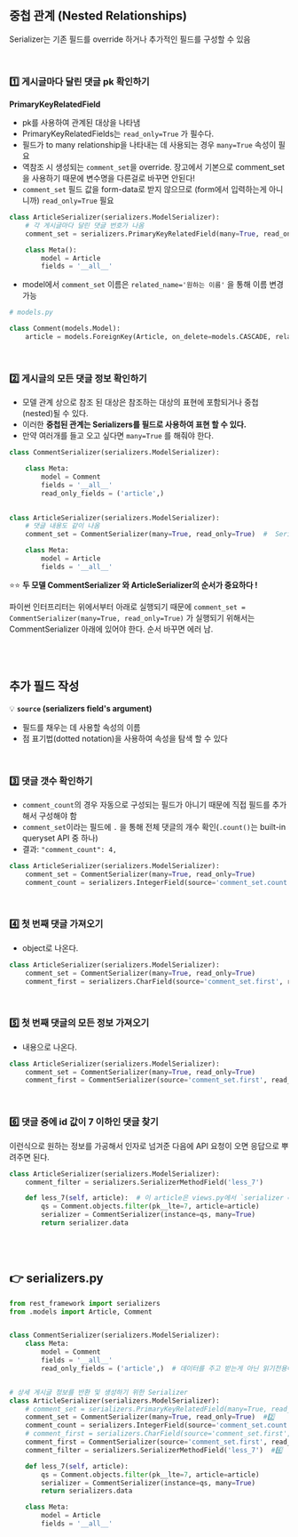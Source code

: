 ## 중첩 관계 (Nested Relationships)

Serializer는 기존 필드를 override 하거나 추가적인 필드를 구성할 수 있음

<br>

### 1️⃣ 게시글마다 달린 댓글 pk 확인하기

**PrimaryKeyRelatedField**

- pk를 사용하여 관계된 대상을 나타냄
- PrimaryKeyRelatedFields는 `read_only=True` 가 필수다.
- 필드가 to many relationship을 나타내는 데 사용되는 경우 `many=True` 속성이 필요
- 역참조 시 생성되는 `comment_set`을 override. 장고에서 기본으로 comment_set을 사용하기 때문에 변수명을 다른걸로 바꾸면 안된다!
- `comment_set` 필드 값을 form-data로 받지 않으므로 (form에서 입력하는게 아니니까) `read_only=True` 필요

```python
class ArticleSerializer(serializers.ModelSerializer):
    # 각 게시글마다 달린 댓글 번호가 나옴
    comment_set = serializers.PrimaryKeyRelatedField(many=True, read_only=True)

    class Meta():
        model = Article
        fields = '__all__'
```

- model에서 `comment_set` 이름은  `related_name='원하는 이름'` 을 통해 이름 변경 가능

```python
# models.py

class Comment(models.Model):
    article = models.ForeignKey(Article, on_delete=models.CASCADE, related_name='comments')
```

<br>

### 2️⃣ 게시글의 모든 댓글 정보 확인하기

- 모델 관계 상으로 참조 된 대상은 참조하는 대상의 표현에 포함되거나 중첩(nested)될 수 있다.
- 이러한 **중첩된 관계는 Serializers를 필드로 사용하여 표현 할 수 있다.**
- 만약 여러개를 들고 오고 싶다면 `many=True` 를 해줘야 한다.

```python
class CommentSerializer(serializers.ModelSerializer):

    class Meta:
        model = Comment
        fields = '__all__'
        read_only_fields = ('article',)

        
class ArticleSerializer(serializers.ModelSerializer):
    # 댓글 내용도 같이 나옴
    comment_set = CommentSerializer(many=True, read_only=True)  #  Serializers를 필드로 사용하여 중첩된 관계 표현

    class Meta:
        model = Article
        fields = '__all__'
```

⭐⭐ **두 모델 CommentSerializer 와 ArticleSerializer의 순서가 중요하다 !**

파이썬 인터프리터는 위에서부터 아래로 실행되기 때문에 `comment_set = CommentSerializer(many=True, read_only=True)` 가 실행되기 위해서는 CommentSerializer 아래에 있어야 한다. 순서 바꾸면 에러 남.

<br><br>

## 추가 필드 작성

💡 **`source` (serializers field's argument)**

- 필드를 채우는 데 사용할 속성의 이름
- 점 표기법(dotted notation)을 사용하여 속성을 탐색 할 수 있다

<br>

### 3️⃣ 댓글 갯수 확인하기

- `comment_count`의 경우 자동으로 구성되는 필드가 아니기 때문에 직접 필드를 추가해서 구성해야 함
- `comment_set`이라는 필드에 `.` 을 통해 전체 댓글의 개수 확인(`.count()`는 built-in queryset API 중 하나)
- 결과: `"comment_count": 4,`

```python
class ArticleSerializer(serializers.ModelSerializer):
    comment_set = CommentSerializer(many=True, read_only=True)
    comment_count = serializers.IntegerField(source='comment_set.count', read_only=True)
```

<br>

### 4️⃣ 첫 번째 댓글 가져오기

- object로 나온다.

```python
class ArticleSerializer(serializers.ModelSerializer):
    comment_set = CommentSerializer(many=True, read_only=True)
	comment_first = serializers.CharField(source='comment_set.first', read_only=True)
```

<br>

### 5️⃣ 첫 번째 댓글의 모든 정보 가져오기

- 내용으로 나온다.

```python
class ArticleSerializer(serializers.ModelSerializer):
    comment_set = CommentSerializer(many=True, read_only=True)
	comment_first = CommentSerializer(source='comment_set.first', read_only=True)
```

<br>

### 6️⃣ 댓글 중에 id 값이 7 이하인 댓글 찾기

이런식으로 원하는 정보를 가공해서 인자로 넘겨준 다음에 API 요청이 오면 응답으로 뿌려주면 된다.

```python
class ArticleSerializer(serializers.ModelSerializer):
    comment_filter = serializers.SerializerMethodField('less_7')

    def less_7(self, article):  # 이 article은 views.py에서 `serializer = ArticleSerializer(article)` 이때 넘겨준 것이다
        qs = Comment.objects.filter(pk__lte=7, article=article)
        serializer = CommentSerializer(instance=qs, many=True)
        return serializer.data
```

<br><br>

## 👉 serializers.py


```python
from rest_framework import serializers
from .models import Article, Comment


class CommentSerializer(serializers.ModelSerializer):
    class Meta:
        model = Comment
        fields = '__all__'
        read_only_fields = ('article',)  # 데이터를 주고 받는게 아닌 읽기전용이라고 설정해줘야 댓글이 작성됨


# 상세 게시글 정보를 반환 및 생성하기 위한 Serializer
class ArticleSerializer(serializers.ModelSerializer):
    # comment_set = serializers.PrimaryKeyRelatedField(many=True, read_only=True)  #1️⃣
    comment_set = CommentSerializer(many=True, read_only=True)  #2️⃣
    comment_count = serializers.IntegerField(source='comment_set.count', read_only=True)  #3️⃣
    # comment_first = serializers.CharField(source='comment_set.first', read_only=True)  #4️⃣
    comment_first = CommentSerializer(source='comment_set.first', read_only=True)  #5️⃣
    comment_filter = serializers.SerializerMethodField('less_7')  #6️⃣

    def less_7(self, article):
        qs = Comment.objects.filter(pk__lte=7, article=article)
        serializer = CommentSerializer(instance=qs, many=True)
        return serializers.data

    class Meta:
        model = Article
        fields = '__all__'
```

